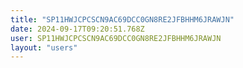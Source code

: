 ```yaml
---
title: "SP11HWJCPCSCN9AC69DCC0GN8RE2JFBHHM6JRAWJN"
date: 2024-09-17T09:20:51.768Z
user: SP11HWJCPCSCN9AC69DCC0GN8RE2JFBHHM6JRAWJN
layout: "users"
---
```

    